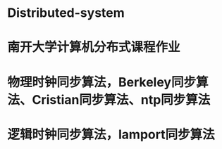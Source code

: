 # Distributed-system
# 南开大学计算机分布式课程作业
# 物理时钟同步算法，Berkeley同步算法、Cristian同步算法、ntp同步算法
# 逻辑时钟同步算法，lamport同步算法
